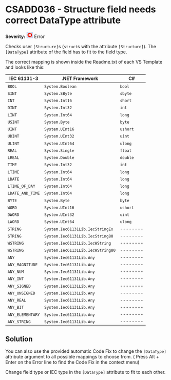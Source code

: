 # CSADD036 - Structure field needs correct DataType attribute

**Severity:** ![Error](../images/Error.png) Error

Checks user `[Structure]`s (`struct`s with the attribute `[Structure]`).
The `[DataType]` attribute of the field has to fit to the field type.

The correct mapping is shown inside the Readme.txt of each VS Template and looks like this:

| IEC 61131-3      | .NET Framework                    | C#       |
| ---------------- | --------------------------------- | -------- |
| `BOOL`           | `System.Boolean`                  | `bool`   |
| `SINT`           | `System.SByte`                    | `sbyte`  |
| `INT`            | `System.Int16`                    | `short`  |
| `DINT`           | `System.Int32`                    | `int`    |
| `LINT`           | `System.Int64`                    | `long`   |
| `USINT`          | `System.Byte`                     | `byte`   |
| `UINT`           | `System.UInt16`                   | `ushort` |
| `UDINT`          | `System.UInt32`                   | `uint`   |
| `ULINT`          | `System.UInt64`                   | `ulong`  |
| `REAL`           | `System.Single`                   | `float`  |
| `LREAL`          | `System.Double`                   | `double` |
| `TIME`           | `System.Int32`                    | `int`    |
| `LTIME`          | `System.Int64`                    | `long`   |
| `LDATE`          | `System.Int64`                    | `long`   |
| `LTIME_OF_DAY`   | `System.Int64`                    | `long`   |
| `LDATE_AND_TIME` | `System.Int64`                    | `long`   |
| `BYTE`           | `System.Byte`                     | `byte`   |
| `WORD`           | `System.UInt16`                   | `ushort` |
| `DWORD`          | `System.UInt32`                   | `uint`   |
| `LWORD`          | `System.UInt64`                   | `ulong`  |
| `STRING`         | `System.Iec61131Lib.IecStringEx`  | -------- |
| `STRING`         | `System.Iec61131Lib.IecString80`  | -------- |
| `WSTRING`        | `System.Iec61131Lib.IecWString`   | -------- |
| `WSTRING`        | `System.Iec61131Lib.IecWString80` | -------- |
| `ANY`            | `System.Iec61131Lib.Any`          | -------- |
| `ANY_MAGNITUDE`  | `System.Iec61131Lib.Any`          | -------- |
| `ANY_NUM`        | `System.Iec61131Lib.Any`          | -------- |
| `ANY_INT`        | `System.Iec61131Lib.Any`          | -------- |
| `ANY_SIGNED`     | `System.Iec61131Lib.Any`          | -------- |
| `ANY_UNSIGNED`   | `System.Iec61131Lib.Any`          | -------- |
| `ANY_REAL`       | `System.Iec61131Lib.Any`          | -------- |
| `ANY_BIT`        | `System.Iec61131Lib.Any`          | -------- |
| `ANY_ELEMENTARY` | `System.Iec61131Lib.Any`          | -------- |
| `ANY_STRING`     | `System.Iec61131Lib.Any`          | -------- |

## Solution

You can also use the provided automatic Code Fix to change the `[DataType]` attribute argument to all possible mappings to choose from. ( Press Alt + Enter on the Error line to find the Code Fix in the context menu) 

Change field type or IEC type in the `[DataType]` attribute to fit to each other.